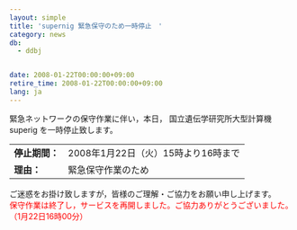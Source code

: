 ```yaml
---
layout: simple
title: 'supernig 緊急保守のため一時停止　'
category: news
db:
  - ddbj


date: 2008-01-22T00:00:00+09:00
retire_time: 2008-01-22T00:00:00+09:00
lang: ja
---
```


<html>緊急ネットワークの保守作業に伴い，本日， 国立遺伝学研究所大型計算機 superig を一時停止致します。

<table border="0">
    <tr>
        <td nowrap><b>停止期間：</b></td>
        <td>2008年1月22日（火）15時より16時まで</td>
    </tr>
    <tr>
        <td><b>理由：</b></td>
        <td>緊急保守作業のため</td>
    </tr>
</table>

<p>ご迷惑をお掛け致しますが，皆様のご理解・ご協力をお願い申し上げます。<br>
    <font color="#ff0000"> 保守作業は終了し，サービスを再開しました。ご協力ありがとうございました。（1月22日16時00分）</font>
</p>
</html>
